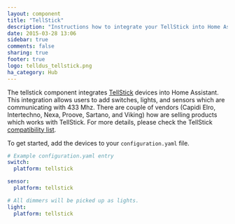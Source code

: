 ```yaml
---
layout: component
title: "TellStick"
description: "Instructions how to integrate your TellStick into Home Assistant."
date: 2015-03-28 13:06
sidebar: true
comments: false
sharing: true
footer: true
logo: telldus_tellstick.png
ha_category: Hub
---
```



The tellstick component integrates [TellStick](http://www.telldus.se/products/tellstick) devices into Home Assistant. This integration allows users to add switches, lights, and sensors which are communicating with 433 Mhz. There are couple of vendors (Capidi
Elro, Intertechno, Nexa, Proove, Sartano, and Viking) how are selling products which works with TellStick. For more details, please check the TellStick [compatibility list](http://telldus.se/products/compability).

To get started, add the devices to your `configuration.yaml` file.

```yaml
# Example configuration.yaml entry
switch:
  platform: tellstick

sensor:
  platform: tellstick

# All dimmers will be picked up as lights.
light:
  platform: tellstick

```

